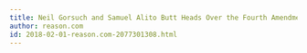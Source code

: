 ```yaml
---
title: Neil Gorsuch and Samuel Alito Butt Heads Over the Fourth Amendment, Again
author: reason.com
id: 2018-02-01-reason.com-2077301308.html
---
```


